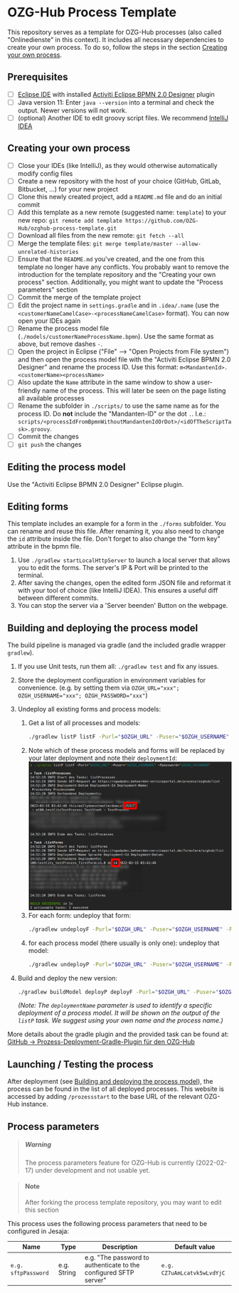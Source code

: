 # OZG-Hub Process Template

This repository serves as a template for OZG-Hub processes (also called "Onlinedienste" in this context). It includes all necessary dependencies to create your own process. To do so, follow the steps in the section [Creating your own process](#Creating-your-own-process).

## Prerequisites

* [ ] [Eclipse IDE](https://www.eclipse.org/eclipseide/) with installed [Activiti Eclipse BPMN 2.0 Designer](https://www.activiti.org/designer/update/) plugin
* [ ] Java version 11: Enter `java --version` into a terminal and check the output. Newer versions will not work.
* [ ] (optional) Another IDE to edit groovy script files. We recommend [IntelliJ IDEA](https://www.jetbrains.com/idea/)

## Creating your own process

* [ ] Close your IDEs (like IntelliJ), as they would otherwise automatically modify config files
* [ ] Create a new repository with the host of your choice (GitHub, GitLab, Bitbucket, ...) for your new project
* [ ] Clone this newly created project, add a `README.md` file and do an initial commit
* [ ] Add this template as a new remote (suggested name: `template`) to your new repo: `git remote add template https://github.com/OZG-Hub/ozghub-process-template.git`
* [ ] Download all files from the new remote: `git fetch --all`
* [ ] Merge the template files: `git merge template/master --allow-unrelated-histories` 
* [ ] Ensure that the `README.md` you've created, and the one from this template no longer have any conflicts. You probably want to remove the introduction for the template repository and the "Creating your own process" section. Additionally, you might want to update the "Process parameters" section
* [ ] Commit the merge of the template project
* [ ] Edit the project name in `settings.gradle` and in `.idea/.name` (use the `<customerNameCamelCase>-<processNameCamelCase>` format). You can now open your IDEs again
* [ ] Rename the process model file (`./models/customerNameProcessName.bpmn`). Use the same format as above, but remove dashes `-`. 
* [ ] Open the project in Eclipse ("File" --> "Open Projects from File system") and then open the process model file with the "Activiti Eclipse BPMN 2.0 Designer" and rename the process ID. Use this format: `m<MandantenId>.<customerName><processName>` 
* [ ] Also update the `Name` attribute in the same window to show a user-friendly name of the process. This will later be seen on the page listing all available processes
* [ ] Rename the subfolder in `./scripts/` to use the same name as for the process ID. Do **not** include the "Mandanten-ID" or the dot `.`. I.e.: `scripts/<processIdFromBpmnWithoutMandantenIdOrDot>/<idOfTheScriptTask>.groovy`.
* [ ] Commit the changes
* [ ] `git push` the changes

## Editing the process model

Use the "Activiti Eclipse BPMN 2.0 Designer" Eclipse plugin.

## Editing forms
This template includes an example for a form in the `./forms` subfolder. You can rename and reuse this file. After renaming it, you also need to change the `id` attribute inside the file. Don't forget to also change the "form key" attribute in the bpmn file.

1. Use `./gradlew startLocalHttpServer` to launch a local server that allows you to edit the forms. The server's IP & Port will be printed to the terminal.
2. After saving the changes, open the edited form JSON file and reformat it with your tool of choice (like IntelliJ IDEA). This ensures a useful diff between different commits.
3. You can stop the server via a 'Server beenden' Button on the webpage.

## Building and deploying the process model

The build pipeline is managed via gradle (and the included gradle wrapper `gradlew`).

1. If you use Unit tests, run them all: `./gradlew test` and fix any issues.
1. Store the deployment configuration in environment variables for convenience. (e.g. by setting them via `OZGH_URL="xxx"; OZGH_USERNAME="xxx"; OZGH_PASSWORD="xxx"`)
1. Undeploy all existing forms and process models:
   1. Get a list of all processes and models:
      ```bash
      ./gradlew listP listF -Purl="$OZGH_URL" -Puser="$OZGH_USERNAME" -Ppassword="$OZGH_PASSWORD"
      ```
   1. Note which of these process models and forms will be replaced by your later deployment and note their `deploymentId`:
      ![For processes, the deployment ID is located in the rightmost column. For forms, to the right of the form language.](documentation/where-to-find-deployment-id.png)
   1. For each form: undeploy that form:
      ```bash
      ./gradlew undeployF -Purl="$OZGH_URL" -Puser="$OZGH_USERNAME" -Ppassword="$OZGH_PASSWORD" -PdeploymentId=REPLACE_ME_WITH_ID_FROM_PREVIOUS_STEP
      ```
   1. for each process model (there usually is only one): undeploy that model:
      ```bash
      ./gradlew undeployP -Purl="$OZGH_URL" -Puser="$OZGH_USERNAME" -Ppassword="$OZGH_PASSWORD" -PdeleteProcessInstances=true -PdeploymentId=REPLACE_ME_WITH_ID_FROM_PREVIOUS_STEP
      ```
1. Build and deploy the new version: 
   ```bash
   ./gradlew buildModel deployP deployF -Purl="$OZGH_URL" -Puser="$OZGH_USERNAME" -Ppassword="$OZGH_PASSWORD" -PdeploymentName=REPLACE_ME
   ```

   *(Note: The `deploymentName` parameter is used to identify a specific deployment of a process model. It will be shown on the output of the `listP` task. We suggest using your own name and the process name.)*

More details about the gradle plugin and the provided task can be found at: [GitHub -> Prozess-Deployment-Gradle-Plugin für den OZG-Hub](https://github.com/OZG-Hub/ozghub-prozess-gradle-plugin)

## Launching / Testing the process

After deployment (see [Building and deploying the process model](#Building-and-deploying-the-process-model)), the process can be found in the list of all deployed processes. This website is accessed by adding `/prozessstart` to the base URL of the relevant OZG-Hub instance.

## Process parameters

> ##### Warning
>
> The process parameters feature for OZG-Hub is currently (2022-02-17) under development and not usable yet.

> #### Note
>
> After forking the process template repository, you may want to edit this section

This process uses the following process parameters that need to be configured in Jesaja:

| Name                | Type        | Description                                                       | Default value               |
|---------------------|-------------|-------------------------------------------------------------------|-----------------------------|
| `e.g. sftpPassword` | e.g. String | e.g. "The password to authenticate to the configured SFTP server" | `e.g. CZ7uAmLcatvk5wLvdYjC` |
